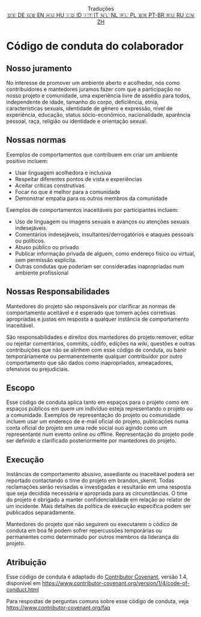 <p align="center">
Traduções <br>
<a href=https://github.com/Ciphey/Ciphey/tree/master/translations/de/CODE_OF_CONDUCT.md>🇩🇪 DE   </a>
<a href=https://github.com/Ciphey/Ciphey/tree/master/CODE_OF_CONDUCT.md>🇬🇧 EN   </a>
<a href=https://github.com/Ciphey/Ciphey/tree/master/translations/hu/CODE_OF_CONDUCT.md>🇭🇺 HU   </a>
<a href=https://github.com/Ciphey/Ciphey/tree/master/translations/id/CODE_OF_CONDUCT.md>🇮🇩 ID   </a>
<a href=https://github.com/Ciphey/Ciphey/tree/master/translations/it/CODE_OF_CONDUCT.md>🇮🇹 IT   </a>
<a href=https://github.com/Ciphey/Ciphey/tree/master/translations/nl/CODE_OF_CONDUCT.md>🇳🇱 NL   </a>
<a href=https://github.com/Ciphey/Ciphey/tree/master/translations/pl/CODE_OF_CONDUCT.md>🇵🇱 PL   </a>
<a href=https://github.com/Ciphey/Ciphey/tree/master/translations/pt-br/CODE_OF_CONDUCT.md>🇧🇷 PT-BR   </a>
<a href=https://github.com/Ciphey/Ciphey/tree/master/translations/ru/CODE_OF_CONDUCT.md>🇷🇺 RU   </a>
<a href=https://github.com/Ciphey/Ciphey/tree/master/translations/zh/CODE_OF_CONDUCT.md>🇨🇳 ZH   </a>
</p>

# Código de conduta do colaborador

## Nosso juramento

No interesse de promover um ambiente aberto e acolhedor, nós como contribuidores e mantedores juramos fazer com que a participação no nosso projeto e comunidade, uma experiência livre de assédio para todos, independente de idade, tamanho do corpo, deficiência, etnia, características sexuais, identidade de gênero e expressão, nível de experiência, educação, status sócio-econômico, nacionalidade, aparência pessoal, raça, religião ou identidade e orientação sexual.

## Nossas normas

Exemplos de comportamentos que contribuem em criar um ambiente positivo incluem:

- Usar linguagem acolhedora e inclusiva
- Respeitar diferentes pontos de vista e experiências
- Aceitar críticas construtivas
- Focar no que é melhor para a comunidade
- Demonstrar empatia para os outros membros da comunidade

Exemplos de comportamentos inaceitáveis por participantes incluem:

- Uso de linguagem ou imagens sexuais e avanços ou atenções sexuais indesejáveis.
- Comentários indesejáveis, insultantes/derrogatórios e ataques pessoais ou políticos.
- Abuso público ou privado
- Publicar informação privada de alguem, como endereço fisíco ou virtual, sem permissão explícita.
- Outras condutas que poderiam ser consideradas inapropriadas num ambiente profissional

## Nossas Responsabilidades

Mantedores do projeto são responsáveis por clarificar as normas de comportamento aceitável e é esperado que tomem ações corretivas apropriadas e justas em resposta a qualquer instância de comportamento inaceitável.

São responsabilidades e direitos dos mantedores do projeto:remover, editar ou rejeitar comentários, commits, códifo, edições na wiki, questões e outras contribuições que não se alinhem com esse código de conduta, ou banir temporáriamente ou permanentemente qualquer contribuidor por outro comportamento que são dados como inapropriados, ameaçadores, ofensivos ou prejudiciais.

## Escopo

Esse código de conduta aplica tanto em espaços para o projeto como em espaços públicos em quem um indivíduo esteja representando o projeto ou a comunidade. Exemplos de representação do projeto ou comunidade incluem usar um endereço de e-mail oficial do projeto, publicações numa conta oficial do projeto em uma rede social ouo agindo como um representante num evento online ou offline. Representação do projeto pode ser definido e clarificado posteriormente por mantedores do projeto.

## Execução

Instâncias de comportamento abusivo, assediante ou inaceitável poderá ser reportado contactando o time do projeto em brandon_skerrit. Todas reclamações serão revisadas e investigadas e resultarão em uma resposta que seja decidida necessária e apropriada para as circunstâncias. O time do projeto é obrigado a manter confidencialidade em relação ao relator de um incidente. Mais detalhes da política de execução específica podem ser publicados separadamente.

Mantedores do projeto que não seguirem ou executarem o códico de conduta em boa fé podem sofrer repercussões temporárias ou permanentes como determinado por outros membros da liderança do projeto.

## Atribuição

Esse código de conduta é adaptado do [Contributor Covenant][homepage], versão 1.4,
disponível em <https://www.contributor-covenant.org/version/1/4/code-of-conduct.html>

[homepage]: https://www.contributor-covenant.org

Para respostas de perguntas comuns sobre esse código de conduta, veja
<https://www.contributor-covenant.org/faq>
